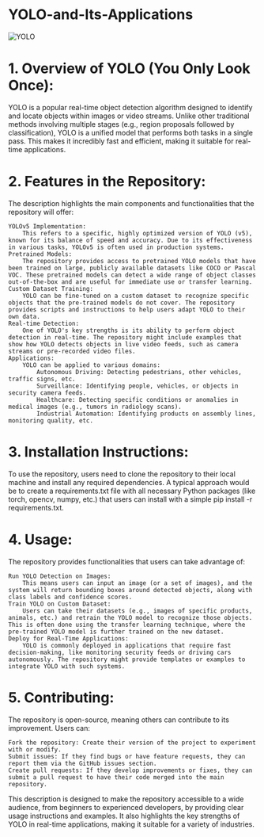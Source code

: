 # YOLO-and-Its-Applications
![YOLO](https://kajabi-storefronts-production.kajabi-cdn.com/kajabi-storefronts-production/file-uploads/blogs/22606/images/8470603-c8ef-5e1-bea7-e8ba8c5d5a8_yolo-feature-img.png)

# 1. Overview of YOLO (You Only Look Once):

YOLO is a popular real-time object detection algorithm designed to identify and locate objects within images or video streams. Unlike other traditional methods involving multiple stages (e.g., region proposals followed by classification), YOLO is a unified model that performs both tasks in a single pass. This makes it incredibly fast and efficient, making it suitable for real-time applications.

# 2. Features in the Repository:

The description highlights the main components and functionalities that the repository will offer:

    YOLOv5 Implementation:
        This refers to a specific, highly optimized version of YOLO (v5), known for its balance of speed and accuracy. Due to its effectiveness in various tasks, YOLOv5 is often used in production systems.
    Pretrained Models:
        The repository provides access to pretrained YOLO models that have been trained on large, publicly available datasets like COCO or Pascal VOC. These pretrained models can detect a wide range of object classes out-of-the-box and are useful for immediate use or transfer learning.
    Custom Dataset Training:
        YOLO can be fine-tuned on a custom dataset to recognize specific objects that the pre-trained models do not cover. The repository provides scripts and instructions to help users adapt YOLO to their own data.
    Real-time Detection:
        One of YOLO's key strengths is its ability to perform object detection in real-time. The repository might include examples that show how YOLO detects objects in live video feeds, such as camera streams or pre-recorded video files.
    Applications:
        YOLO can be applied to various domains:
            Autonomous Driving: Detecting pedestrians, other vehicles, traffic signs, etc.
            Surveillance: Identifying people, vehicles, or objects in security camera feeds.
            Healthcare: Detecting specific conditions or anomalies in medical images (e.g., tumors in radiology scans).
            Industrial Automation: Identifying products on assembly lines, monitoring quality, etc.

# 3. Installation Instructions:

To use the repository, users need to clone the repository to their local machine and install any required dependencies. A typical approach would be to create a requirements.txt file with all necessary Python packages (like torch, opencv, numpy, etc.) that users can install with a simple pip install -r requirements.txt.

# 4. Usage:

The repository provides functionalities that users can take advantage of:

    Run YOLO Detection on Images:
        This means users can input an image (or a set of images), and the system will return bounding boxes around detected objects, along with class labels and confidence scores.
    Train YOLO on Custom Dataset:
        Users can take their datasets (e.g., images of specific products, animals, etc.) and retrain the YOLO model to recognize those objects. This is often done using the transfer learning technique, where the pre-trained YOLO model is further trained on the new dataset.
    Deploy for Real-Time Applications:
        YOLO is commonly deployed in applications that require fast decision-making, like monitoring security feeds or driving cars autonomously. The repository might provide templates or examples to integrate YOLO with such systems.

# 5. Contributing:

The repository is open-source, meaning others can contribute to its improvement. Users can:

    Fork the repository: Create their version of the project to experiment with or modify.
    Submit issues: If they find bugs or have feature requests, they can report them via the GitHub issues section.
    Create pull requests: If they develop improvements or fixes, they can submit a pull request to have their code merged into the main repository.

This description is designed to make the repository accessible to a wide audience, from beginners to experienced developers, by providing clear usage instructions and examples. It also highlights the key strengths of YOLO in real-time applications, making it suitable for a variety of industries.
